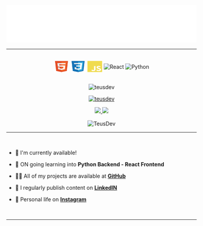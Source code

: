 <div align="center">
	<br>
	<a href="https://github.com/teusdev">
		<img src="header.svg" width="800" height="100" alt="Hi!">
	</a>
</div>
<hr>
<div align="center" style="display: inline_block"><br>
	<img align="center" alt="HTML" height="30" width="40" src="https://raw.githubusercontent.com/devicons/devicon/master/icons/html5/html5-original.svg">
	<img align="center" alt="CSS" height="30" width="40" src="https://raw.githubusercontent.com/devicons/devicon/master/icons/css3/css3-original.svg">
	<img align="center" alt="JavaScript" height="30" width="40" src="https://raw.githubusercontent.com/devicons/devicon/master/icons/javascript/javascript-plain.svg">
	<img align="center" alt="React" height="30" width="40" src="https://cdn.jsdelivr.net/gh/devicons/devicon/icons/react/react-original.svg" />
	<img align="center" alt="Python" height="30" width="40" src="https://cdn.jsdelivr.net/gh/devicons/devicon/icons/python/python-original.svg">
</div>
<br>
<div align="center">
    <p>
        <img src="https://komarev.com/ghpvc/?username=teusdev&label=Profile%20views&color=0e75b6&style=flat" alt="teusdev"/>
    </p>
    <p>
        <a href="https://github.com/ryo-ma/github-profile-trophy"><img src="https://github-profile-trophy.vercel.app/?username=teusdev" alt="teusdev"/></a>
    </p>
    <a href="https://github.com/teusdev">
        <img height="180em" src="https://github-readme-stats.vercel.app/api?username=teusdev&show_icons=true&theme=codeSTACKr&include_all_commits=true&count_private=true"/>
        <img height="180em" src="https://github-readme-stats.vercel.app/api/top-langs/?username=teusdev&layout=compact&langs_count=6&card_width=400px&theme=codeSTACKr"/>
    </a>
	<p><img align="center" src="http://github-readme-streak-stats.herokuapp.com?user=TeusDev&theme=hacker&date_format=j%20M%5B%20Y%5D&border=0C1924&background=09131B&ring=D8582C&stroke=0C1924&fire=FFFFFF&currStreakNum=FFFFFF&sideNums=FFFFFF&currStreakLabel=D8582C&sideLabels=D8582C&dates=7C7C7C" alt="TeusDev" /></p>
</div>
<hr>
<br>

-   🔭 I'm currently available!

-   🌱 ON going learning into **Python Backend - React Frontend**

<!-- -   👯 I’m contributing to the the open-source community via [???] -->

<!-- -   🤝 And also with test automation frameworks [???] -->

-   👨‍💻 All of my projects are available at **[GitHub](https://github.com/teusdev)**

-   📝 I regularly publish content on **[LinkedIN](https://linkedin.com/in/teusdev)**

<!-- -   📫 How to reach me **mail** -->

-   📄 Personal life on **[Instagram](https://instagram.com/teusdev)**

<br>
<hr>
